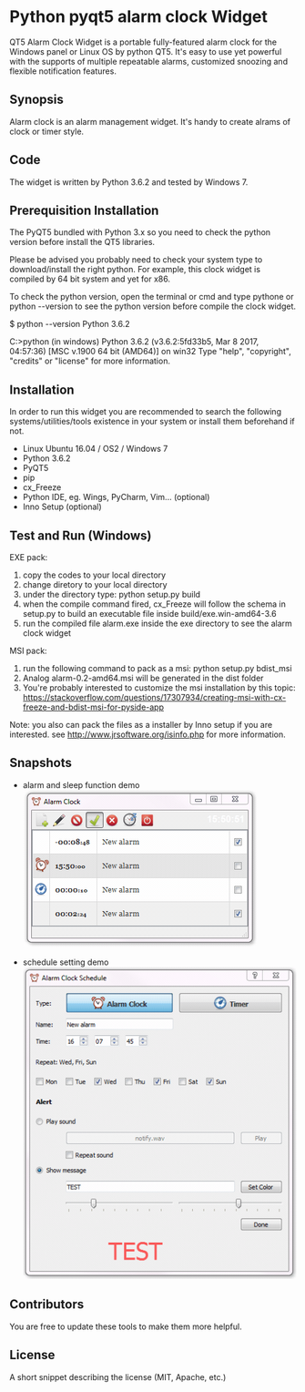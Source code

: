 # Python pyqt5 alarm clock Widget

QT5 Alarm Clock Widget is a portable fully-featured alarm clock for the Windows panel or Linux OS by python QT5. It's easy to use yet powerful with the supports of multiple repeatable alarms, customized snoozing and flexible notification features.

## Synopsis

Alarm clock is an alarm management widget. It's handy to create alrams of clock or timer style. 

## Code

The widget is written by Python 3.6.2 and tested by Windows 7. 

## Prerequisition Installation

The PyQT5 bundled with Python 3.x so you need to check the python version before install the QT5 libraries. 

Please be advised you probably need to check your system type to download/install the right python. For example, this clock widget is compiled by 64  bit system and yet for x86.

To check the python version, open the terminal or cmd and type pythone or python --version to see the python version before compile the clock widget.

$ python --version
Python 3.6.2

C:\>python (in windows)
Python 3.6.2 (v3.6.2:5fd33b5, Mar  8 2017, 04:57:36) [MSC v.1900 64 bit (AMD64)] on win32
Type "help", "copyright", "credits" or "license" for more information.
>>>

## Installation

In order to run this widget you are recommended to search the following systems/utilities/tools existence in your system or install them beforehand if not.

* Linux Ubuntu 16.04 / OS2 / Windows 7
* Python 3.6.2
* PyQT5
* pip
* cx_Freeze
* Python IDE, eg. Wings, PyCharm, Vim... (optional)
* Inno Setup (optional) 

## Test and Run (Windows)

EXE pack:
1. copy the codes to your local directory 
2. change diretory to your local directory
3. under the directory type: 
   python setup.py build
4. when the compile command fired, cx_Freeze will follow the schema in setup.py to build an executable file inside build/exe.win-amd64-3.6
5. run the compiled file alarm.exe inside the exe directory to see the alarm clock widget

MSI pack:
1. run the following command to pack as a msi:
    python setup.py bdist_msi
2. Analog alarm-0.2-amd64.msi will be generated in the dist folder
3. You're probably interested to customize the msi installation by this topic: 
   https://stackoverflow.com/questions/17307934/creating-msi-with-cx-freeze-and-bdist-msi-for-pyside-app

Note: you also can pack the files as a installer by Inno setup if you are interested. see http://www.jrsoftware.org/isinfo.php for more information.

## Snapshots

* alarm and sleep function demo<br>
![running alarm](https://github.com/joechiu/alarm/blob/master/images/1522993859927.gif?raw=true "alarm and sleep function demo")

* schedule setting demo<br>
![schedule](https://github.com/joechiu/alarm/blob/master/images/1522995021335.gif?raw=true "schedule setting demo")

## Contributors

You are free to update these tools to make them more helpful.

## License

A short snippet describing the license (MIT, Apache, etc.)
